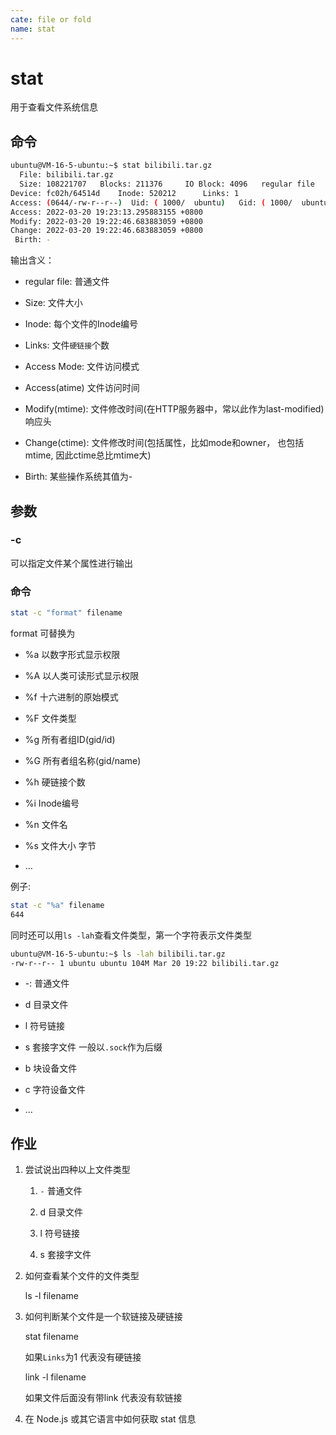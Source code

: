 ```yaml
---
cate: file or fold
name: stat
---
```


# stat

用于查看文件系统信息

## 命令

```bash
ubuntu@VM-16-5-ubuntu:~$ stat bilibili.tar.gz
  File: bilibili.tar.gz
  Size: 108221707 	Blocks: 211376     IO Block: 4096   regular file
Device: fc02h/64514d	Inode: 520212      Links: 1
Access: (0644/-rw-r--r--)  Uid: ( 1000/  ubuntu)   Gid: ( 1000/  ubuntu)
Access: 2022-03-20 19:23:13.295883155 +0800
Modify: 2022-03-20 19:22:46.683883059 +0800
Change: 2022-03-20 19:22:46.683883059 +0800
 Birth: -
```

输出含义：

* regular file: 普通文件

* Size: 文件大小

* Inode: 每个文件的Inode编号

* Links: 文件`硬链接`个数

* Access Mode: 文件访问模式

* Access(atime) 文件访问时间

* Modify(mtime): 文件修改时间(在HTTP服务器中，常以此作为last-modified)响应头

* Change(ctime): 文件修改时间(包括属性，比如mode和owner， 也包括mtime, 因此ctime总比mtime大)

* Birth: 某些操作系统其值为- 

## 参数

### -c

可以指定文件某个属性进行输出

### 命令

```bash
stat -c "format" filename
```

format 可替换为

* %a 以数字形式显示权限

* %A 以人类可读形式显示权限

* %f 十六进制的原始模式

* %F 文件类型

* %g 所有者组ID(gid/id)

* %G 所有者组名称(gid/name)

* %h 硬链接个数

* %i Inode编号

* %n 文件名

* %s 文件大小 字节

* …

例子:

```bash
stat -c "%a" filename
644
```

同时还可以用`ls -lah`查看文件类型，第一个字符表示文件类型

```bash
ubuntu@VM-16-5-ubuntu:~$ ls -lah bilibili.tar.gz
-rw-r--r-- 1 ubuntu ubuntu 104M Mar 20 19:22 bilibili.tar.gz
```

* -: 普通文件

* d 目录文件

* l 符号链接

* s 套接字文件 一般以`.sock`作为后缀

* b 块设备文件

* c 字符设备文件

* …

## 作业

1. 尝试说出四种以上文件类型

   1. `-` 普通文件

   2. d 目录文件

   3. l 符号链接

   4. s 套接字文件

2. 如何查看某个文件的文件类型

   ls -l filename

3. 如何判断某个文件是一个软链接及硬链接

   stat filename

   如果`Links`为1 代表没有硬链接

   link -l filename

   如果文件后面没有带link 代表没有软链接

4. 在 Node.js 或其它语言中如何获取 stat 信息
